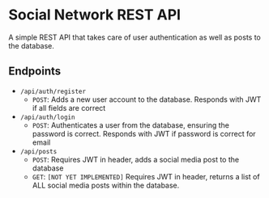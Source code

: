 # Social Network REST API

A simple REST API that takes care of user authentication as well as posts to the database.

## Endpoints

* `/api/auth/register` 
   * `POST`: Adds a new user account to the database. Responds with JWT if all fields are correct
* `/api/auth/login` 
   * `POST`: Authenticates a user from the database, ensuring the password is correct. Responds with JWT if password is correct for email
* `/api/posts`
   * `POST`: Requires JWT in header, adds a social media post to the database
   * `GET`: `[NOT YET IMPLEMENTED]` Requires JWT in header, returns a list of ALL social media posts within the database.  
